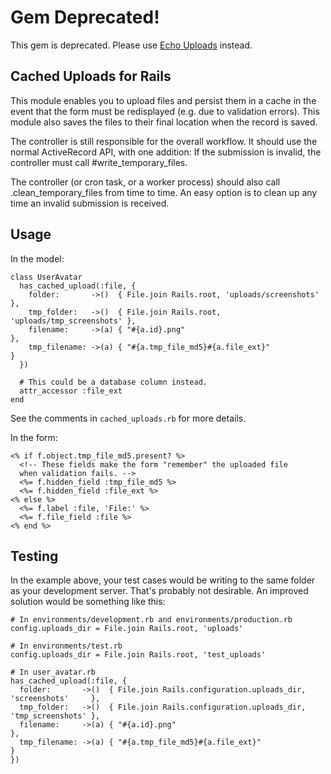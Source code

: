 # Gem Deprecated!

This gem is deprecated. Please use [Echo Uploads](https://github.com/jarrett/echo_uploads) instead.

## Cached Uploads for Rails

This module enables you to upload files and persist them in a cache in the event that
the form must be redisplayed (e.g. due to validation errors). This module also saves
the files to their final location when the record is saved.
 
The controller is still responsible for the overall workflow. It should use the normal
ActiveRecord API, with one addition: If the submission is invalid, the controller must
call #write_temporary_files.

The controller (or cron task, or a worker process) should also call
.clean_temporary_files from time to time. An easy option is to clean up any time an
invalid submission is received.

## Usage

In the model:

    class UserAvatar      
      has_cached_upload(:file, {
        folder:       ->()  { File.join Rails.root, 'uploads/screenshots'     },
        tmp_folder:   ->()  { File.join Rails.root, 'uploads/tmp_screenshots' },
        filename:     ->(a) { "#{a.id}.png"                                   },
        tmp_filename: ->(a) { "#{a.tmp_file_md5}#{a.file_ext}"                    }
      })
      
      # This could be a database column instead.
      attr_accessor :file_ext
    end

See the comments in `cached_uploads.rb` for more details.

In the form:

    <% if f.object.tmp_file_md5.present? %>
      <!-- These fields make the form "remember" the uploaded file 
      when validation fails. -->
      <%= f.hidden_field :tmp_file_md5 %>
      <%= f.hidden_field :file_ext %>
    <% else %>
      <%= f.label :file, 'File:' %>
      <%= f.file_field :file %>
    <% end %>

## Testing

In the example above, your test cases would be writing to the same folder as your
development server. That's probably not desirable. An improved solution would be something
like this:
    
    # In environments/development.rb and environments/production.rb
    config.uploads_dir = File.join Rails.root, 'uploads'
    
    # In environments/test.rb
    config.uploads_dir = File.join Rails.root, 'test_uploads'
    
    # In user_avatar.rb
    has_cached_upload(:file, {
      folder:       ->()  { File.join Rails.configuration.uploads_dir, 'screenshots'     },
      tmp_folder:   ->()  { File.join Rails.configuration.uploads_dir, 'tmp_screenshots' },
      filename:     ->(a) { "#{a.id}.png"                                                },
      tmp_filename: ->(a) { "#{a.tmp_file_md5}#{a.file_ext}"                             }
    })
